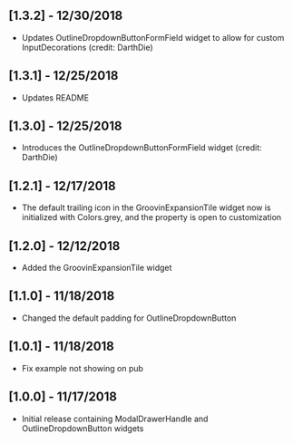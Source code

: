 ## [1.3.2] - 12/30/2018
* Updates OutlineDropdownButtonFormField widget to allow for custom InputDecorations (credit: DarthDie)

## [1.3.1] - 12/25/2018
* Updates README

## [1.3.0] - 12/25/2018
* Introduces the OutlineDropdownButtonFormField widget (credit: DarthDie)

## [1.2.1] - 12/17/2018
* The default trailing icon in the GroovinExpansionTile widget now is initialized with Colors.grey,
and the property is open to customization

## [1.2.0] - 12/12/2018
* Added the GroovinExpansionTile widget

## [1.1.0] - 11/18/2018

* Changed the default padding for OutlineDropdownButton

## [1.0.1] - 11/18/2018

* Fix example not showing on pub

## [1.0.0] - 11/17/2018

* Initial release containing ModalDrawerHandle and OutlineDropdownButton widgets